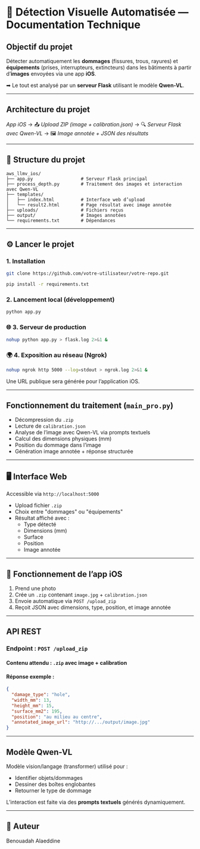 
# 📘 Détection Visuelle Automatisée — Documentation Technique

##  Objectif du projet

Détecter automatiquement les **dommages** (fissures, trous, rayures) et **équipements** (prises, interrupteurs, extincteurs) dans les bâtiments à partir d’**images** envoyées via une app **iOS**.

➡ Le tout est analysé par un **serveur Flask** utilisant le modèle **Qwen-VL**.

---

##  Architecture du projet

 *App iOS* → 📤 *Upload ZIP (image + calibration.json)* → 🔍 *Serveur Flask avec Qwen-VL* → 🖼 *Image annotée + JSON des résultats*

---

## 📂 Structure du projet

```
aws_llmv_ios/
├── app.py                  # Serveur Flask principal
├── process_depth.py        # Traitement des images et interaction avec Qwen-VL
├── templates/
│   ├── index.html          # Interface web d’upload
│   └── result2.html        # Page résultat avec image annotée
├── uploads/                # Fichiers reçus
├── output/                 # Images annotées
└── requirements.txt        # Dépendances
```

---

## ⚙️ Lancer le projet

###  1. Installation

```bash
git clone https://github.com/votre-utilisateur/votre-repo.git

pip install -r requirements.txt
```

###  2. Lancement local (développement)

```bash
python app.py
```

### 🌐 3. Serveur de production

```bash
nohup python app.py > flask.log 2>&1 &
```

### 🌍 4. Exposition au réseau (Ngrok)

```bash
nohup ngrok http 5000 --log=stdout > ngrok.log 2>&1 &
```

Une URL publique sera générée pour l’application iOS.

---

##  Fonctionnement du traitement (`main_pro.py`)

- Décompression du `.zip`
- Lecture de `calibration.json`
- Analyse de l’image avec Qwen-VL via prompts textuels
- Calcul des dimensions physiques (mm)
- Position du dommage dans l’image
- Génération image annotée + réponse structurée

---

## 🖥 Interface Web

Accessible via `http://localhost:5000`

- Upload fichier `.zip`
- Choix entre "dommages" ou "équipements"
- Résultat affiché avec :
  - Type détecté
  - Dimensions (mm)
  - Surface
  - Position
  - Image annotée

---

## 📲 Fonctionnement de l’app iOS

1. Prend une photo
2. Crée un `.zip` contenant `image.jpg` + `calibration.json`
3. Envoie automatique via `POST /upload_zip`
4. Reçoit JSON avec dimensions, type, position, et image annotée

---

##  API REST

### Endpoint : `POST /upload_zip`

#### Contenu attendu : `.zip` avec image + calibration

#### Réponse exemple :

```json
{
  "damage_type": "hole",
  "width_mm": 13,
  "height_mm": 15,
  "surface_mm2": 195,
  "position": "au milieu au centre",
  "annotated_image_url": "http://.../output/image.jpg"
}
```

---

##  Modèle Qwen-VL

Modèle vision/langage (transformer) utilisé pour :
- Identifier objets/dommages
- Dessiner des boîtes englobantes
- Retourner le type de dommage

L’interaction est faite via des **prompts textuels** générés dynamiquement.

---

## 📧 Auteur

Benouadah Alaeddine
